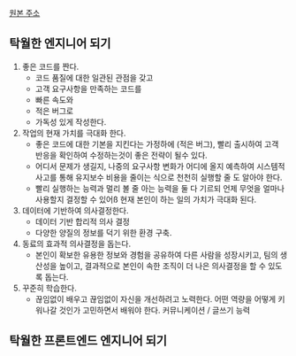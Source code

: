 [원본 주소](https://steady-study.super.site/frontend-engineer-career-roadmap)

## 탁월한 엔지니어 되기

1. 좋은 코드를 짠다.
   - 코드 품질에 대한 일관된 관점을 갖고
   - 고객 요구사항을 만족하는 코드를
   - 빠른 속도와
   - 적은 버그로
   - 가독성 있게 작성한다.
2. 작업의 현재 가치를 극대화 한다.
   - 좋은 코드에 대한 기본을 지킨다는 가정하에 (적은 버그), 빨리 출시하여 고객 반응을 확인하여 수정하는것이 좋은 전략이 될수 있다.
   - 어디서 문제가 생길지, 나중의 요구사항 변화가 어디에 올지 예측하여 시스템적 사고를 통해 유지보수 비용을 줄이는 식으로 천천히 실행할 줄 도 알아야 한다.
   - 빨리 실행하는 능력과 멀리 볼 줄 아는 능력을 둘 다 기르되 언제 무엇을 얼마나 사용할지 결정할 수 있어ß 현재 본인이 하는 일의 가치가 극대화 된다.
3. 데이터에 기반하여 의사결정한다.
   - 데이터 기반 합리적 의사 결정
   - 다양한 양질의 정보를 덕기 위한 환경 구축.
4. 동료의 효과적 의사결정을 돕는다.
   - 본인이 확보한 유용한 정보와 경험을 공유하여 다른 사람을 성장시키고, 팀의 생산성을 높이고, 결과적으로 본인이 속한 조직이 더 나은 의사결정을 할 수 있도록 돕는다.
5. 꾸준히 학습한다.
   - 끊임없이 배우고 끊임없이 자신을 개선하려고 노력한다. 어떤 역량을 어떻게 키워나갈 것인가 고민하면서 배워야 한다.
     커뮤니케이션 / 글쓰기 능력

## 탁월한 프론트엔드 엔지니어 되기

